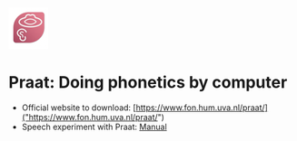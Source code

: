 ![image](/images/praaticon.png)  

# Praat: Doing phonetics by computer  

   


* Official website to download: [https://www.fon.hum.uva.nl/praat/]("https://www.fon.hum.uva.nl/praat/")  
* Speech experiment with Praat: [Manual]("https://www.fon.hum.uva.nl/praat/manual/ExperimentMFC.html")  

